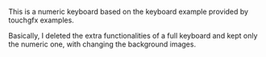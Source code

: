 This is a numeric keyboard based on the keyboard example provided by touchgfx examples.

Basically, I deleted the extra functionalities of a full keyboard and kept only the numeric one, with changing the background images.

